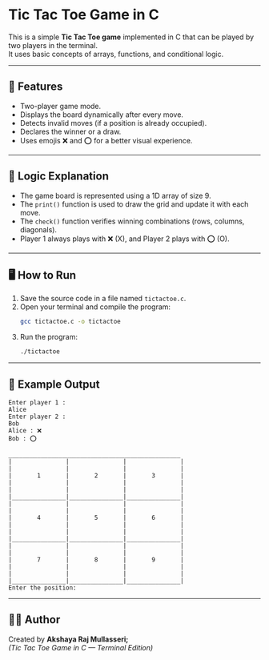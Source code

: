 # Tic Tac Toe Game in C

This is a simple **Tic Tac Toe game** implemented in C that can be played by two players in the terminal.  
It uses basic concepts of arrays, functions, and conditional logic.

---

## 🧩 Features
- Two-player game mode.
- Displays the board dynamically after every move.
- Detects invalid moves (if a position is already occupied).
- Declares the winner or a draw.
- Uses emojis ❌ and ⭕ for a better visual experience.

---

## 🧠 Logic Explanation
- The game board is represented using a 1D array of size 9.
- The `print()` function is used to draw the grid and update it with each move.
- The `check()` function verifies winning combinations (rows, columns, diagonals).
- Player 1 always plays with ❌ (X), and Player 2 plays with ⭕ (O).

---

## 🖥️ How to Run
1. Save the source code in a file named `tictactoe.c`.
2. Open your terminal and compile the program:
   ```bash
   gcc tictactoe.c -o tictactoe
   ```
3. Run the program:
   ```bash
   ./tictactoe
   ```

---

## 🏁 Example Output
```
Enter player 1 :
Alice
Enter player 2 :
Bob
Alice : ❌
Bob : ⭕

________________________________________________
|               |               |               |
|               |               |               |
|       1       |       2       |       3       |
|               |               |               |
|               |               |               |
|_______________|_______________|_______________|
|               |               |               |
|               |               |               |
|       4       |       5       |       6       |
|               |               |               |
|               |               |               |
|_______________|_______________|_______________|
|               |               |               |
|               |               |               |
|       7       |       8       |       9       |
|               |               |               |
|               |               |               |
|_______________|_______________|_______________|
Enter the position:
```

---

## 🧑‍💻 Author
Created by **Akshaya Raj Mullasseri;**  
*(Tic Tac Toe Game in C — Terminal Edition)*
